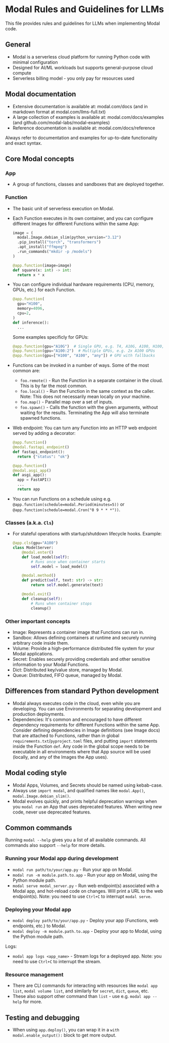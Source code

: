 # Modal Rules and Guidelines for LLMs

This file provides rules and guidelines for LLMs when implementing Modal code.

## General

- Modal is a serverless cloud platform for running Python code with minimal configuration
- Designed for AI/ML workloads but supports general-purpose cloud compute
- Serverless billing model - you only pay for resources used

## Modal documentation

- Extensive documentation is available at: modal.com/docs (and in markdown format at modal.com/llms-full.txt)
- A large collection of examples is available at: modal.com/docs/examples (and github.com/modal-labs/modal-examples)
- Reference documentation is available at: modal.com/docs/reference

Always refer to documentation and examples for up-to-date functionality and exact syntax.

## Core Modal concepts

### App

- A group of functions, classes and sandboxes that are deployed together.

### Function

- The basic unit of serverless execution on Modal.
- Each Function executes in its own container, and you can configure different Images for different Functions within the same App:

  ```python
  image = (
    modal.Image.debian_slim(python_version="3.12")
    .pip_install("torch", "transformers")
    .apt_install("ffmpeg")
    .run_commands("mkdir -p /models")
  )

  @app.function(image=image)
  def square(x: int) -> int:
    return x * x
  ```

- You can configure individual hardware requirements (CPU, memory, GPUs, etc.) for each Function.

  ```python
  @app.function(
    gpu="H100",
    memory=4096,
    cpu=2,
  )
  def inference():
    ...
  ```

  Some examples specificly for GPUs:

  ```python
  @app.function(gpu="A10G")  # Single GPU, e.g. T4, A10G, A100, H100, or "any"
  @app.function(gpu="A100:2")  # Multiple GPUs, e.g. 2x A100 GPUs
  @app.function(gpu=["H100", "A100", "any"]) # GPU with fallbacks
  ```

- Functions can be invoked in a number of ways. Some of the most common are:
  - `foo.remote()` - Run the Function in a separate container in the cloud. This is by far the most common.
  - `foo.local()` - Run the Function in the same context as the caller. Note: This does not necessarily mean locally on your machine.
  - `foo.map()` - Parallel map over a set of inputs.
  - `foo.spawn()` - Calls the function with the given arguments, without waiting for the results. Terminating the App will also terminate spawned functions.
- Web endpoint: You can turn any Function into an HTTP web endpoint served by adding a decorator:

  ```python
  @app.function()
  @modal.fastapi_endpoint()
  def fastapi_endpoint():
    return {"status": "ok"}

  @app.function()
  @modal.asgi_app()
  def asgi_app():
    app = FastAPI()
    ...
    return app
  ```

- You can run Functions on a schedule using e.g. `@app.function(schedule=modal.Period(minutes=5))` or `@app.function(schedule=modal.Cron("0 9 * * *"))`.

### Classes (a.k.a. `Cls`)

- For stateful operations with startup/shutdown lifecycle hooks. Example:

  ```python
  @app.cls(gpu="A100")
  class ModelServer:
      @modal.enter()
      def load_model(self):
          # Runs once when container starts
          self.model = load_model()

      @modal.method()
      def predict(self, text: str) -> str:
          return self.model.generate(text)

      @modal.exit()
      def cleanup(self):
          # Runs when container stops
          cleanup()
  ```

### Other important concepts

- Image: Represents a container image that Functions can run in.
- Sandbox: Allows defining containers at runtime and securely running arbitrary code inside them.
- Volume: Provide a high-performance distributed file system for your Modal applications.
- Secret: Enables securely providing credentials and other sensitive information to your Modal Functions.
- Dict: Distributed key/value store, managed by Modal.
- Queue: Distributed, FIFO queue, managed by Modal.

## Differences from standard Python development

- Modal always executes code in the cloud, even while you are developing. You can use Environments for separating development and production deployments.
- Dependencies: It's common and encouraged to have different dependency requirements for different Functions within the same App. Consider defining dependencies in Image definitions (see Image docs) that are attached to Functions, rather than in global `requirements.txt`/`pyproject.toml` files, and putting `import` statements inside the Function `def`. Any code in the global scope needs to be executable in all environments where that App source will be used (locally, and any of the Images the App uses).

## Modal coding style

- Modal Apps, Volumes, and Secrets should be named using kebab-case.
- Always use `import modal`, and qualified names like `modal.App()`, `modal.Image.debian_slim()`.
- Modal evolves quickly, and prints helpful deprecation warnings when you `modal run` an App that uses deprecated features. When writing new code, never use deprecated features.

## Common commands

Running `modal --help` gives you a list of all available commands. All commands also support `--help` for more details.

### Running your Modal app during development

- `modal run path/to/your/app.py` - Run your app on Modal.
- `modal run -m module.path.to.app` - Run your app on Modal, using the Python module path.
- `modal serve modal_server.py` - Run web endpoint(s) associated with a Modal app, and hot-reload code on changes. Will print a URL to the web endpoint(s). Note: you need to use `Ctrl+C` to interrupt `modal serve`.

### Deploying your Modal app

- `modal deploy path/to/your/app.py` - Deploy your app (Functions, web endpoints, etc.) to Modal.
- `modal deploy -m module.path.to.app` - Deploy your app to Modal, using the Python module path.

Logs:

- `modal app logs <app_name>` - Stream logs for a deployed app. Note: you need to use `Ctrl+C` to interrupt the stream.

### Resource management

- There are CLI commands for interacting with resources like `modal app list`, `modal volume list`, and similarly for `secret`, `dict`, `queue`, etc.
- These also support other command than `list` - use e.g. `modal app --help` for more.

## Testing and debugging

- When using `app.deploy()`, you can wrap it in a `with modal.enable_output():` block to get more output.
